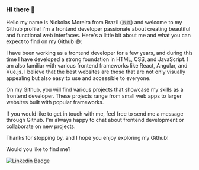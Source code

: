 ### Hi there 👋

Hello my name is Nickolas Moreira from Brazil (🇧🇷) and welcome to my Github profile! I'm a frontend developer passionate about creating beautiful and functional web interfaces. Here's a little bit about me and what you can expect to find on my Github 😅: 

I have been working as a frontend developer for a few years, and during this time I have developed a strong foundation in HTML, CSS, and JavaScript. I am also familiar with various frontend frameworks like React, Angular, and Vue.js. I believe that the best websites are those that are not only visually appealing but also easy to use and accessible to everyone.

On my Github, you will find various projects that showcase my skills as a frontend developer. These projects range from small web apps to larger websites built with popular frameworks. 

If you would like to get in touch with me, feel free to send me a message through Github. I'm always happy to chat about frontend development or collaborate on new projects.

Thanks for stopping by, and I hope you enjoy exploring my Github!

Would you like to find me?


[![Linkedin Badge](https://img.shields.io/badge/-LinkedIn-blue?style=flat-square&logo=Linkedin&logoColor=white&link=https://www.linkedin.com/in/omariosouto)](https://www.linkedin.com/in/nickolasmoreira)
